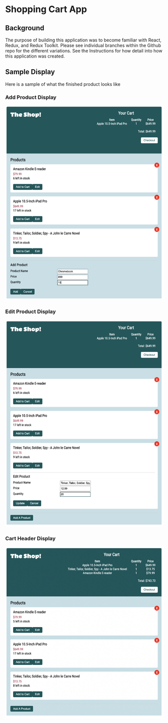 # Shopping Cart App

## Background
The purpose of building this application was to become familiar with React, Redux, and Redux Toolkit. Please see individual branches within the Github repo for the different variations. See the Instructions for how detail into how this application was created.

## Sample Display
Here is a sample of what the finished product looks like

### **Add Product Display**
<img src="client/public/AddProduct.png" title="Add Product Display" width="600px">
<br>

### **Edit Product Display**
<img src="client/public/EditProduct.png" title="Edit Product Display" width="600px">
<br>

### **Cart Header Display**
<img src="client/public/CartHeader.png" title="Cart Header Display" width="600px">
<br>
